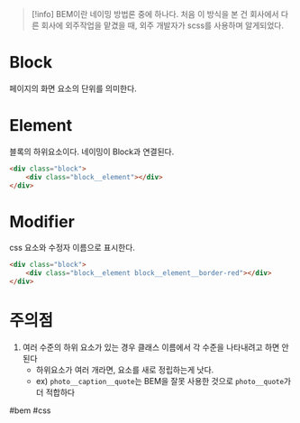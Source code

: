 >[!info] BEM이란
>네이밍 방법론 중에 하나다. 처음 이 방식을 본 건 회사에서 다른 회사에 외주작업을 맡겼을 때, 외주 개발자가 scss를 사용하며 알게되었다. 

# Block
페이지의 화면 요소의 단위를 의미한다.

# Element
블록의 하위요소이다. 네이밍이 Block과 연결된다.
```html
<div class="block">
	<div class="block__element"></div>
</div>
```

# Modifier
css 요소와 수정자 이름으로 표시한다.
```html
<div class="block">
	<div class="block__element block__element__border-red"></div>
</div>
```

# 주의점
1. 여러 수준의 하위 요소가 있는 경우 클래스 이름에서 각 수준을 나타내려고 하면 안 된다
   - 하위요소가 여러 개라면, 요소를 새로 정립하는게 낫다.
   - ex) `photo__caption__quote`는 BEM을 잘못 사용한 것으로 `photo__quote`가 더 적합하다

#bem #css